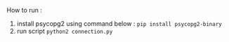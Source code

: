 How to run :
1. install psycopg2 using command below :
   `pip install psycopg2-binary`
2. run script `python2 connection.py`